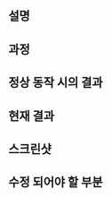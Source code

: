 ## 설명
<!-- 해당 이슈에 대한 자세한 설명을 작성해주세요.

예시: 로그아웃 직후 로그인 시 로그인이 되지 않습니다. -->

## 과정
<!-- 해당 이슈를 발생한 당시의 행동을 최대한 자세하게 나열해주세요.

예시:
1. 로그인 버튼을 눌러 로그인을 합니다.
2. 로그아웃 버튼을 눌러 로그아웃을 합니다.
3. 다시 로그인 버튼을 눌러 로그인을 합니다. -->

## 정상 동작 시의 결과
<!-- 이 과정을 통해 얻어야할 결과가 무엇인가요? 

예시: 로그인이 되어야 합니다. -->

## 현재 결과
<!-- 이 과정을 통해 얻은 결과를 설명해주세요.

예시: 로그인이 되지 않습니다. -->

## 스크린샷
<!-- 오류가 발생한 스크린샷을 최소 한장 이상 첨부해주세요. -->

## 수정 되어야 할 부분
<!-- 만약 수정되어야 할 부분이나 해결 방법을 아신다면 기재해주세요.

예시: 만약 로그아웃 페이지에서 로그인을 할 경우 대문 페이지로 이동시켜면 될 것 같습니다. -->
